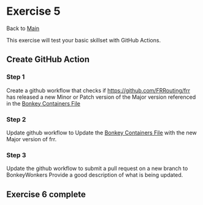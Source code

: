 # Exercise 5

Back to [Main](../README.md)

This exercise will test your basic skillset with GitHub Actions.

## Create GitHub Action

### Step 1

Create a github workflow that checks if <https://github.com/FRRouting/frr> has released
a new Minor or Patch version of the Major version referenced in the
[Bonkey Containers File](.\BonkeyContainers.yaml)

### Step 2

Update github workflow to Update the [Bonkey Containers File](.\BonkeyContainers.yaml)
with the new Major version of frr.

### Step 3

Update the github workflow to submit a pull request on a new branch to BonkeyWonkers
Provide a good description of what is being updated.

## Exercise 6 complete
